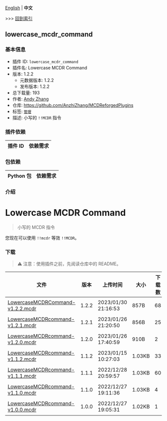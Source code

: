 [English](readme.md) | **中文**

\>\>\> [回到索引](/readme-zh_cn.md)

## lowercase_mcdr_command

### 基本信息

- 插件 ID: `lowercase_mcdr_command`
- 插件名: Lowercase MCDR Command
- 版本: 1.2.2
  - 元数据版本: 1.2.2
  - 发布版本: 1.2.2
- 总下载量: 193
- 作者: [Andy Zhang](https://github.com/AnzhiZhang)
- 仓库: https://github.com/AnzhiZhang/MCDReforgedPlugins
- 标签: [`管理`](/labels/management/readme-zh_cn.md)
- 描述: 小写的 `!!MCDR` 指令

### 插件依赖

| 插件 ID | 依赖需求 |
| --- | --- |

### 包依赖

| Python 包 | 依赖需求 |
| --- | --- |

### 介绍

# Lowercase MCDR Command

> 小写的 MCDR 指令

您现在可以使用 `!!mcdr` 等效 `!!MCDR`。

### 下载

> :warning: 注意：使用插件之前，先阅读仓库中的 README。

| 文件 | 版本 | 上传时间 | 大小 | 下载数 | 操作 |
| --- | --- | --- | --- | --- | --- |
| [LowercaseMCDRCommand-v1.2.2.mcdr](https://github.com/AnzhiZhang/MCDReforgedPlugins/releases/tag/lowercase_mcdr_command-v1.2.2) | 1.2.2 | 2023/01/30 21:16:53 | 857B | 68 | [下载](https://github.com/AnzhiZhang/MCDReforgedPlugins/releases/download/lowercase_mcdr_command-v1.2.2/LowercaseMCDRCommand-v1.2.2.mcdr) |
| [LowercaseMCDRcommand-v1.2.1.mcdr](https://github.com/AnzhiZhang/MCDReforgedPlugins/releases/tag/lowercase_mcdr_command-v1.2.1) | 1.2.1 | 2023/01/26 21:20:50 | 856B | 25 | [下载](https://github.com/AnzhiZhang/MCDReforgedPlugins/releases/download/lowercase_mcdr_command-v1.2.1/LowercaseMCDRcommand-v1.2.1.mcdr) |
| [LowercaseMCDRcommand-v1.2.0.mcdr](https://github.com/AnzhiZhang/MCDReforgedPlugins/releases/tag/lowercase_mcdr_command-v1.2.0) | 1.2.0 | 2023/01/26 17:40:59 | 910B | 2 | [下载](https://github.com/AnzhiZhang/MCDReforgedPlugins/releases/download/lowercase_mcdr_command-v1.2.0/LowercaseMCDRcommand-v1.2.0.mcdr) |
| [LowercaseMCDRcommand-v1.1.2.mcdr](https://github.com/AnzhiZhang/MCDReforgedPlugins/releases/tag/lowercase_mcdr_command-v1.1.2) | 1.1.2 | 2023/01/15 10:27:03 | 1.03KB | 33 | [下载](https://github.com/AnzhiZhang/MCDReforgedPlugins/releases/download/lowercase_mcdr_command-v1.1.2/LowercaseMCDRcommand-v1.1.2.mcdr) |
| [LowercaseMCDRcommand-v1.1.1.mcdr](https://github.com/AnzhiZhang/MCDReforgedPlugins/releases/tag/lowercase_mcdr_command-v1.1.1) | 1.1.1 | 2022/12/28 20:59:57 | 1.03KB | 60 | [下载](https://github.com/AnzhiZhang/MCDReforgedPlugins/releases/download/lowercase_mcdr_command-v1.1.1/LowercaseMCDRcommand-v1.1.1.mcdr) |
| [LowercaseMCDRcommand-v1.1.0.mcdr](https://github.com/AnzhiZhang/MCDReforgedPlugins/releases/tag/lowercase_mcdr_command-v1.1.0) | 1.1.0 | 2022/12/27 19:11:36 | 1.03KB | 4 | [下载](https://github.com/AnzhiZhang/MCDReforgedPlugins/releases/download/lowercase_mcdr_command-v1.1.0/LowercaseMCDRcommand-v1.1.0.mcdr) |
| [LowercaseMCDRcommand-v1.0.0.mcdr](https://github.com/AnzhiZhang/MCDReforgedPlugins/releases/tag/lowercase_mcdr_command-v1.0.0) | 1.0.0 | 2022/12/27 19:05:31 | 1.02KB | 1 | [下载](https://github.com/AnzhiZhang/MCDReforgedPlugins/releases/download/lowercase_mcdr_command-v1.0.0/LowercaseMCDRcommand-v1.0.0.mcdr) |

